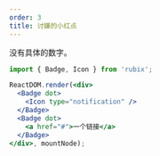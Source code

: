 ```yaml
---
order: 3
title: 讨嫌的小红点
---
```


没有具体的数字。

````jsx
import { Badge, Icon } from 'rubix';

ReactDOM.render(<div>
  <Badge dot>
    <Icon type="notification" />
  </Badge>
  <Badge dot>
    <a href="#">一个链接</a>
  </Badge>
</div>, mountNode);
````

<style>
.rubixicon-notification {
  width: 16px;
  height: 16px;
  line-height: 16px;
  font-size: 16px;
}
</style>

